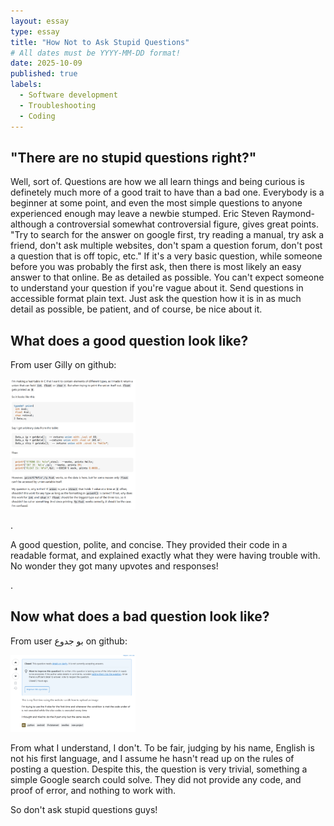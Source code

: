 ```yaml
---
layout: essay
type: essay
title: "How Not to Ask Stupid Questions"
# All dates must be YYYY-MM-DD format!
date: 2025-10-09
published: true
labels:
  - Software development
  - Troubleshooting
  - Coding
---
```


## "There are no stupid questions right?"

Well, sort of. Questions are how we all learn things and being curious is definetely much more of a good trait to have than a bad one. Everybody is a beginner at some point, and even the most simple questions to anyone experienced enough may leave a newbie stumped. Eric Steven Raymond- although a controversial somewhat controversial figure, gives great points. "Try to search for the answer on google first, try reading a manual, try ask a friend, don't ask multiple websites, don't spam a question forum, don't post a question that is off topic, etc." If it's a very basic question, while someone before you was probably the first ask, then there is most likely an easy answer to that online. Be as detailed as possible. You can't expect someone to understand your question if you're vague about it. Send questions in accessible format plain text. Just ask the question how it is in as much detail as possible, be patient, and of course, be nice about it. 

## What does a good question look like?

From user Gilly on github: 

<img width="200px" class="rounded float-start pe-4" src="../img/github-example.png" >




.





A good question, polite, and concise. They provided their code in a readable format, and explained exactly what they were having trouble with. No wonder they got many upvotes and responses! 






.








## Now what does a bad question look like?

From user بو جدوع on github:

<img width="200px" class="rounded float-start pe-4" src="../img/github-bad-example.png" >









From what I understand, I don't. To be fair, judging by his name, English is not his first language, and I assume he hasn't read up on the rules of posting a question. Despite this, the question is very trivial, something a simple Google search could solve. They did not provide any code, and proof of error, and nothing to work with. 

So don't ask stupid questions guys!

